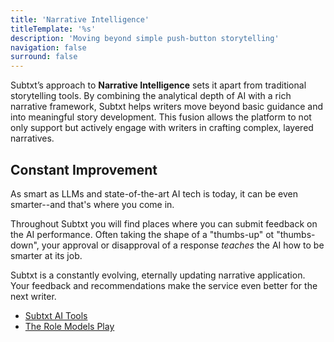```yaml
---
title: 'Narrative Intelligence'
titleTemplate: '%s'
description: 'Moving beyond simple push-button storytelling'
navigation: false
surround: false
---
```


Subtxt’s approach to **Narrative Intelligence** sets it apart from traditional storytelling tools. By combining the analytical depth of AI with a rich narrative framework, Subtxt helps writers move beyond basic guidance and into meaningful story development. This fusion allows the platform to not only support but actively engage with writers in crafting complex, layered narratives.

## Constant Improvement

As smart as LLMs and state-of-the-art AI tech is today, it can be even smarter--and that's where you come in.

Throughout Subtxt you will find places where you can submit feedback on the AI performance. Often taking the shape of a "thumbs-up" ot "thumbs-down", your approval or disapproval of a response _teaches_ the AI how to be smarter at its job.

Subtxt is a constantly evolving, eternally updating narrative application. Your feedback and recommendations make the service even better for the next writer.

- [Subtxt AI Tools](/narrative-intelligence/subtxt-ai-tools)
- [The Role Models Play](/narrative-intelligence/the-role-models-play)